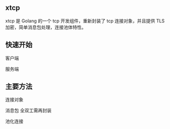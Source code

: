## xtcp

xtcp 是 Golang 的一个 tcp 开发组件，重新封装了 tcp 连接对象，并且提供 TLS 加密，简单消息包处理，连接池体特性。

## 快速开始

客户端

服务端

## 主要方法

连接对象

消息包     全双工需再封装

池化连接

